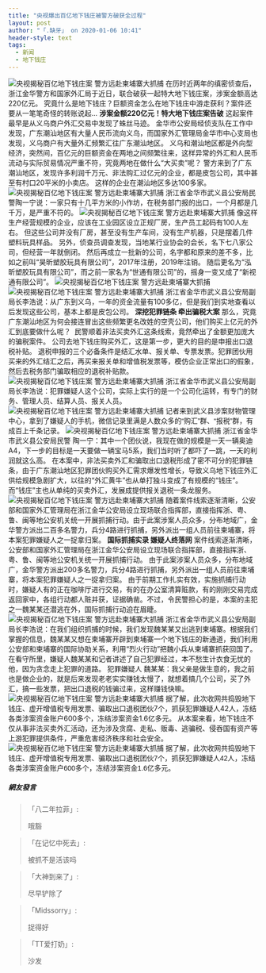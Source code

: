 ```yaml
---
title: "央视爆出百亿地下钱庄被警方破获全过程"
layout: post
author: "「.缺牙」 on 2020-01-06 10:41"
header-style: text
tags:
  - 新闻
  - 地下钱庄
---
```


<img src="http://images.feileyuan.com/images/ueditor/202001061028000014.jpg" title="央视揭秘百亿地下钱庄案 警方远赴柬埔寨大抓捕" alt="央视揭秘百亿地下钱庄案 警方远赴柬埔寨大抓捕">
在历时近两年的缜密侦查后，浙江金华警方和国家外汇局于近日，联合破获一起特大地下钱庄案，涉案金额高达220亿元。
究竟什么是地下钱庄？巨额资金怎么在地下钱庄中游走获利？案件还要从一笔笔奇怪的转账说起...
<strong>涉案金额220亿元！特大地下钱庄案告破</strong>
这起案件最早是从义乌商户外汇交易中发现了蛛丝马迹。
金华市公安局经侦支队在工作中发现，广东潮汕地区有大量人民币流向义乌，而国家外汇管理局金华市中心支局也发现，义乌商户有大量外汇频繁汇往广东潮汕地区。
义乌和潮汕地区都是外向型经济，突然间，百亿元的巨额资金在两地之间频繁往来，这样异常的外汇和人民币流动与实际贸易情况严重不符，究竟两地在做什么“大买卖”呢？
警方来到了广东潮汕地区，发现许多利润千万元、非法购汇过亿元的企业，都是皮包公司，其中甚至有村口20平米的小卖店。
这样的企业在潮汕地区多达100多家。
<img src="http://images.feileyuan.com/images/ueditor/202001061029000019.jpg" title="央视揭秘百亿地下钱庄案 警方远赴柬埔寨大抓捕" alt="央视揭秘百亿地下钱庄案 警方远赴柬埔寨大抓捕">
<span style="font-family: 微软雅黑, Tahoma, Helvetica, Arial, 宋体, sans-serif; background-color: rgb(255, 255, 255);">浙江省金华市武义县公安局民警陶一宁说：一家只有十几平方米的小作坊，在税务部门报的出口，一个月都是几千万，是严重不符的。</span>
<span style="font-family: 微软雅黑, Tahoma, Helvetica, Arial, 宋体, sans-serif; background-color: rgb(255, 255, 255);"><img src="http://images.feileyuan.com/images/ueditor/202001061029000051.jpg" title="央视揭秘百亿地下钱庄案 警方远赴柬埔寨大抓捕" alt="央视揭秘百亿地下钱庄案 警方远赴柬埔寨大抓捕"></span>
像这样生产经营规模的企业，应该在工业园区设立正规厂房，生产员工起码有100人左右。
但这些公司并没有厂房，甚至没有生产车间，没有生产机器，只是摆着几件塑料玩具样品。
另外，侦查员调查发现，当地某行业协会的会长，名下七八家公司，但经营一年就倒闭。
然后再成立一批新的公司，名字都和原来的差不多，比如之前叫“昊昕塑胶玩具有限公司”，2017年注册，2019年注销。
随后更名为“泓昕塑胶玩具有限公司”，而之前一家名为“世通有限公司”的，摇身一变又成了“新视通有限公司”。
<img src="http://images.feileyuan.com/images/ueditor/202001061030000054.jpg" title="央视揭秘百亿地下钱庄案 警方远赴柬埔寨大抓捕" alt="央视揭秘百亿地下钱庄案 警方远赴柬埔寨大抓捕">
<img src="http://images.feileyuan.com/images/ueditor/202001061031000004.jpg" title="央视揭秘百亿地下钱庄案 警方远赴柬埔寨大抓捕" alt="央视揭秘百亿地下钱庄案 警方远赴柬埔寨大抓捕">
浙江省金华市武义县公安局副局长李浩说：从广东到义乌，一年的资金流量有100多亿，但是我们到实地查看以后发现这些公司，基本上都是皮包公司。
<strong>深挖犯罪链条 牵出骗税大案</strong>
那么，究竟广东潮汕地区为何会接连冒出这些频繁更名改姓的空壳公司，他们购买上亿元的外汇到底要做什么呢？&nbsp;
民警顺着非法买卖外汇这条线索，竟然牵出了金额更加庞大的骗税案件。
公司去地下钱庄购买外汇，这是第一步，更大的目的是申报出口退税补贴。
退税申报的三个必备条件是结汇水单、报关单、专票发票。犯罪团伙用买来的外汇结汇之后，再买来报关单和增值税发票等，模仿企业正常出口的假象，然后去税务部门骗取相应的退税补贴款。
<img src="http://images.feileyuan.com/images/ueditor/202001061032000034.jpg" title="央视揭秘百亿地下钱庄案 警方远赴柬埔寨大抓捕" alt="央视揭秘百亿地下钱庄案 警方远赴柬埔寨大抓捕">
<span style="font-family: 微软雅黑, Tahoma, Helvetica, Arial, 宋体, sans-serif; background-color: rgb(255, 255, 255);">浙江省金华市武义县公安局副局长李浩说：犯罪嫌疑人这个公司，实际上实行的是一个公司化运转，有专门的财务、管理人员、结算人员、报关人员。</span>
<span style="font-family: 微软雅黑, Tahoma, Helvetica, Arial, 宋体, sans-serif; background-color: rgb(255, 255, 255);"><img src="http://images.feileyuan.com/images/ueditor/202001061036000029.jpg" title="央视揭秘百亿地下钱庄案 警方远赴柬埔寨大抓捕" alt="央视揭秘百亿地下钱庄案 警方远赴柬埔寨大抓捕"></span>
<span style="font-family: 微软雅黑, Tahoma, Helvetica, Arial, 宋体, sans-serif; background-color: rgb(255, 255, 255);"><span style="font-family: 微软雅黑, Tahoma, Helvetica, Arial, 宋体, sans-serif; background-color: rgb(255, 255, 255);">记者来到武义县涉案财物管理中心，拿到了嫌疑人的手机，微信记录里满是人数众多的“购汇”群、“报税”群，有成百上千条记录。</span></span>
<span style="font-family: 微软雅黑, Tahoma, Helvetica, Arial, 宋体, sans-serif; background-color: rgb(255, 255, 255);"><span style="font-family: 微软雅黑, Tahoma, Helvetica, Arial, 宋体, sans-serif; background-color: rgb(255, 255, 255);"><img src="http://images.feileyuan.com/images/ueditor/202001061037000000.jpg" title="央视揭秘百亿地下钱庄案 警方远赴柬埔寨大抓捕" alt="央视揭秘百亿地下钱庄案 警方远赴柬埔寨大抓捕"></span></span>
浙江省金华市武义县公安局民警 陶一宁：其中一个团伙说，我现在做的规模是一天一辆奥迪A4，下一步的目标是一天要做一辆宝马5系，我们当时听了都吓了一跳，一天的利润就这么高。
在本案中，非法买卖外汇和骗取出口退税形成了密不可分的犯罪链条，由于广东潮汕地区犯罪团伙购买外汇需求爆发性增长，导致义乌地下钱庄外汇供给规模急剧扩大，以往的“外汇黄牛”也从单打独斗变成了有规模的“钱庄”。而“钱庄”主也从单纯的买卖外汇，发展成提供报关退税一条龙服务。
<img src="http://images.feileyuan.com/images/ueditor/202001061038000019.jpg" title="央视揭秘百亿地下钱庄案 警方远赴柬埔寨大抓捕" alt="央视揭秘百亿地下钱庄案 警方远赴柬埔寨大抓捕">
随着案件线索逐渐清晰，公安部和国家外汇管理局在浙江金华公安局设立现场联合指挥部，直接指挥浙、粤、鲁、闽等地公安机关统一开展抓捕行动。由于此案涉案人员众多，分布地域广，金华警方派出二百多名警力，兵分4路进行抓捕，另外派出一组人员前往柬埔寨，将本案犯罪嫌疑人之一捉拿归案。
<strong>国际抓捕实录 嫌疑人终落网</strong>
案件线索逐渐清晰，公安部和国家外汇管理局在浙江金华公安局设立现场联合指挥部，直接指挥浙、粤、鲁、闽等地公安机关统一开展抓捕行动。
由于此案涉案人员众多，分布地域广，金华警方派出200多名警力，兵分4路进行抓捕，另外派出一组人员前往柬埔寨，将本案犯罪嫌疑人之一捉拿归案。
由于前期工作扎实有效，实施抓捕行动时，嫌疑人有的正在咖啡厅进行交易，有的在办公室清算赃款，有的刚刚交易完成返回家中，各组行动都人赃并获，证据确凿。不过，令民警担心的是，本案的主犯之一魏某某还潜逃在外，国际抓捕行动迫在眉睫。
<img src="http://images.feileyuan.com/images/ueditor/202001061039000033.gif" title="央视揭秘百亿地下钱庄案 警方远赴柬埔寨大抓捕" alt="央视揭秘百亿地下钱庄案 警方远赴柬埔寨大抓捕">
浙江省金华市武义县公安局副局长李浩说：在我们组织抓捕的时候，我们发现魏某某又出逃到柬埔寨。根据我们掌握的信息，魏某某又想在柬埔寨开辟到柬埔寨一个地下钱庄的新通道，我们利用公安部和柬埔寨的国际协助关系，利用“烈火行动”把魏小兵从柬埔寨抓获回国了。
在看守所里，嫌疑人魏某某和记者讲述了自己犯罪经过，本不愁生计衣食无忧的他，因为贪念走上犯罪的道路。
犯罪嫌疑人 魏某某：我父亲是做生意的，我之前也是做企业的，就是后来发现老老实实赚钱太慢了，就想着搞几个公司，买了外汇，搞一些发票，把出口退税的钱骗过来，这样赚钱快嘛。
<img src="http://images.feileyuan.com/images/ueditor/202001061040000026.jpg" title="央视揭秘百亿地下钱庄案 警方远赴柬埔寨大抓捕" alt="央视揭秘百亿地下钱庄案 警方远赴柬埔寨大抓捕">
据了解，此次收网共捣毁地下钱庄、虚开增值税专用发票、骗取出口退税团伙7个，抓获犯罪嫌疑人42人，冻结各类涉案资金账户600多个，冻结涉案资金1.6亿多元。
从本案来看，地下钱庄不仅从事非法买卖外汇活动，还为涉及贪腐、走私、贩毒、逃骗税、侵吞国有资产等上游犯罪提供条件，严重危害经济秩序和社会安全。
<img src="http://images.feileyuan.com/images/ueditor/202001061040000052.jpg" title="央视揭秘百亿地下钱庄案 警方远赴柬埔寨大抓捕" alt="央视揭秘百亿地下钱庄案 警方远赴柬埔寨大抓捕">
<span style="font-family: 微软雅黑, Tahoma, Helvetica, Arial, 宋体, sans-serif; background-color: rgb(255, 255, 255);">据了解，此次收网共捣毁地下钱庄、虚开增值税专用发票、骗取出口退税团伙7个，抓获犯罪嫌疑人42人，冻结各类涉案资金账户600多个，冻结涉案资金1.6亿多元。</span>

##### 網友發言 
> 「八二年拉菲」:
> <p>哦豁</p>

> 「在记忆中死去」:
> <p>被抓不是活该吗</p>

> 「大神到来了」:
> <p>尽早铲除了<br></p>

> 「Midssorry」:
> <p>捉得好</p>

> 「TT爱打奶」:
> <p>沙发</p>


